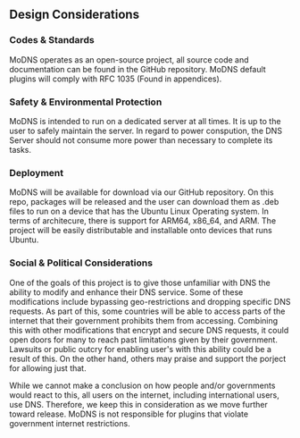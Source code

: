 ## Design Considerations

### Codes & Standards

MoDNS operates as an open-source project, all source code and documentation can be found in the GitHub repository.
MoDNS default plugins will comply with RFC 1035 (Found in appendices).


### Safety & Environmental Protection

MoDNS is intended to run on a dedicated server at all times. It is up to the user to safely maintain the server. In regard to power conspution, the DNS Server should not consume more power than necessary to complete its tasks.


### Deployment

MoDNS will be available for download via our GitHub repository. On this repo, packages will be released and the user can download them as .deb files to run on a device that has the Ubuntu Linux Operating system. In terms of architecure, there is support for ARM64, x86_64, and ARM. The project will be easily distributable and installable onto devices that runs Ubuntu.

### Social & Political Considerations

One of the goals of this project is to give those unfamiliar with DNS the ability to modify and enhance their DNS service. Some of these modifications include bypassing geo-restrictions and dropping specific DNS requests. As part of this, some countries will be able to access parts of the internet that their government prohibits them from accessing. Combining this with other modifications that encrypt and secure DNS requests, it could open doors for many to reach past limitations given by their government. Lawsuits or public outcry for enabling user's with this ability could be a result of this. On the other hand, others may praise and support the porject for allowing just that.

 While we cannot make a conclusion on how people and/or governments would react to this, all users on the internet, including international users, use DNS. Therefore, we keep this in consideration as we move further toward release. MoDNS is not responsible for plugins that violate government internet restrictions.